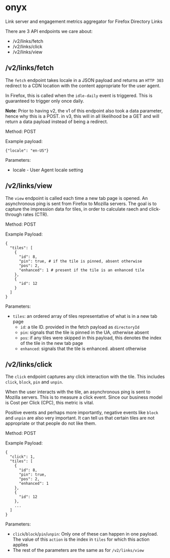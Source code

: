 # onyx

Link server and engagement metrics aggregator for Firefox Directory Links

There are 3 API endpoints we care about:

* /v2/links/fetch
* /v2/links/click
* /v2/links/view

## /v2/links/fetch

The `fetch` endpoint takes locale in a JSON payload and returns an `HTTP 303` redirect to a CDN location with the content appropriate for the user agent.

In Firefox, this is called when the `idle-daily` event is triggered. This is guaranteed to trigger only once daily.

__Note__: Prior to having v2, the v1 of this endpoint also took a data parameter, hence why this is a POST. in v3, this will in all likelihood be a GET and will return a data payload instead of being a redirect.

Method: POST

Example payload:

    {"locale": "en-US"}
    
    
Parameters:

* locale	-	User Agent locale setting


## /v2/links/view

The `view` endpoint is called each time a new tab page is opened. An asynchronous ping is sent from Firefox to Mozilla servers. The goal is to capture the impression data for tiles, in order to calculate raech and click-through rates (CTR).

Method: POST

Example Payload:

    {
      "tiles": [
        {
    	  "id": 8,
          "pin": true, # if the tile is pinned, absent otherwise
          "pos": 2,
    	  "enhanced": 1 # present if the tile is an enhanced tile
    	},
    	{
    	  "id": 12
    	}
      ]
    }

Parameters:
* `tiles`: an ordered array of tiles representative of what is in a new tab page
	* `id`: a tile ID. provided in the fetch payload as `directoryId`
	* `pin`: signals that the tile is pinned in the UA, otherwise absent
	* `pos`: if any tiles were skipped in this payload, this denotes the index of the tile in the new tab page
	* `enhanced`: signals that the tile is enhanced. absent otherwise


## /v2/links/click

The `click` endpoint captures any click interaction with the tile. This includes `click`, `block`, `pin` and `unpin`.

When the user interacts with the tile, an asynchronous ping is sent to Mozilla servers. This is to measure a click event. Since our business model is Cost per Click (CPC), this metric is vital.

Positive events and perhaps more importantly, negative events like `block` and `unpin` are also very important. It can tell us that certain tiles are not appropriate or that people do not like them.

Method: POST

Example Payload:

    {
      "click": 1,
      "tiles": [
        {
          "id": 8,
          "pin": true,
          "pos": 2,
          "enhanced": 1
        },
        {
          "id": 12
        },
        ...
      ]
    }

Parameters:

* `click`/`block`/`pin`/`unpin`: Only one of these can happen in one payload. The value of this `action` is the index in `tiles` for which this action applies
* The rest of the parameters are the same as for `/v2/links/view`

